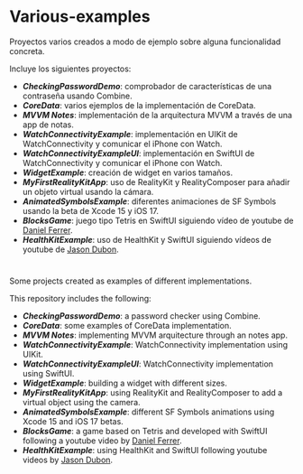 # Various-examples
Proyectos varios creados a modo de ejemplo sobre alguna funcionalidad concreta.

Incluye los siguientes proyectos:

* **_CheckingPasswordDemo_**: comprobador de características de una contraseña usando Combine.
* **_CoreData_**: varios ejemplos de la implementación de CoreData.
* **_MVVM Notes_**: implementación de la arquitectura MVVM a través de una app de notas.
* **_WatchConnectivityExample_**: implementación en UIKit de WatchConnectivity y comunicar el iPhone con Watch.
* **_WatchConnectivityExampleUI_**: implementación en SwiftUI de WatchConnectivity y comunicar el iPhone con Watch.
* **_WidgetExample_**: creación de widget en varios tamaños.
* **_MyFirstRealityKitApp_**: uso de RealityKit y RealityComposer para añadir un objeto virtual usando la cámara.
* **_AnimatedSymbolsExample_**: diferentes animaciones de SF Symbols usando la beta de Xcode 15 y iOS 17.
* **_BlocksGame_**: juego tipo Tetris en SwiftUI siguiendo vídeo de youtube de [Daniel Ferrer](https://www.youtube.com/@codewithdanielferrer).
* **_HealthKitExample_**: uso de HealthKit y SwiftUI siguiendo vídeos de youtube de [Jason Dubon](https://www.youtube.com/@jasondubon/videos).

#

Some projects created as examples of different implementations.

This repository includes the following:

* **_CheckingPasswordDemo_**: a password checker using Combine.
* **_CoreData_**: some examples of CoreData implementation.
* **_MVVM Notes_**: implementing MVVM arquitecture through an notes app.
* **_WatchConnectivityExample_**: WatchConnectivity implementation using UIKit.
* **_WatchConnectivityExampleUI_**: WatchConnectivity implementation using SwiftUI.
* **_WidgetExample_**: building a widget with different sizes.
* **_MyFirstRealityKitApp_**: using RealityKit and RealityComposer to add a virtual object using the camera.
* **_AnimatedSymbolsExample_**: different SF Symbols animations using Xcode 15 and iOS 17 betas.
* **_BlocksGame_**: a game based on Tetris and developed with SwiftUI following a youtube video by [Daniel Ferrer](https://www.youtube.com/@codewithdanielferrer).
* **_HealthKitExample_**: using HealthKit and SwiftUI following youtube videos by [Jason Dubon](https://www.youtube.com/@jasondubon/videos).
